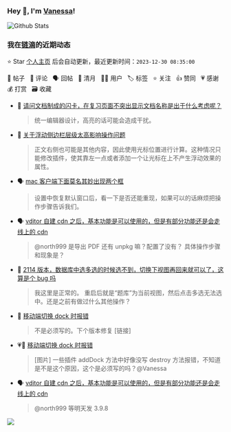 ### Hey 👋, I'm [Vanessa](http://vanessa.b3log.org/)!

![Github Stats](https://github-readme-stats.vercel.app/api?username=Vanessa219&show_icons=true)

<!--events start -->

### 我在[链滴](https://ld246.com)的近期动态

⭐️ Star [个人主页](https://github.com/Vanessa219/Vanessa219) 后会自动更新，最近更新时间：`2023-12-30 08:35:00`

📝 帖子 &nbsp; 💬 评论 &nbsp; 🗣 回帖 &nbsp; 🌙 清月 &nbsp; 👨‍💻 用户 &nbsp; 🏷️ 标签 &nbsp; ⭐️ 关注 &nbsp; 👍 赞同 &nbsp; 💗 感谢 &nbsp; 💰 打赏 &nbsp; 🗃 收藏

* 💬 [请问文档制成的闪卡，在复习页面不突出显示文档名称是出于什么考虑呢？](https://ld246.com/article/1703700381769/comment/1703777426990#comments)

  > 统一编辑器设计，高亮的话可能会造成干扰。
* 💬 [关于浮动侧边栏层级太高影响操作问题](https://ld246.com/article/1703775003493/comment/1703776532456#comments)

  > 正文右侧也可能是其他内容，因此使用光标位置进行计算。这种情况只能修改插件，使其靠左一点或者添加一个让光标在上不产生浮动效果的属性。
* 🗣 [mac 客户端下面莫名其妙出现两个框](https://ld246.com/article/1703644765568/comment/1703665346972#comments)

  > 设置中恢复默认窗口后，看一下是否还能重现，如果可以的话麻烦把操作步骤告诉我们。
* 🗣 [vditor 自建 cdn 之后，基本功能是可以使用的，但是有部分功能还是会走线上的 cdn](https://ld246.com/article/1702980134143/comment/1703212885464#comments)

  > @north999 是导出 PDF 还有 unpkg 嘛？配置了没有？ 具体操作步骤和现象是？
* 💬 [2114 版本，数据库中选多选的时候选不到，切换下视图再回来就可以了，这算是个 bug 吗](https://ld246.com/article/1703577415510/comment/1703580947437#comments)

  > 我这里是正常的。 重启后就是“题库”为当前视图，然后点击多选无法选中。还是之前有做过什么其他操作？
* 💬 [移动端切换 dock 时报错](https://ld246.com/article/1703571434328/comment/1703572627878#comments)

  > 不是必须写的。下个版本修复 [链接]
* 💗📝 [移动端切换 dock 时报错](https://ld246.com/article/1703571434328)

  > [图片] 一些插件 addDock 方法中好像没写 destroy 方法报错，不知道是不是这个原因，这个是必须写的吗？@Vanessa
* 🗣 [vditor 自建 cdn 之后，基本功能是可以使用的，但是有部分功能还是会走线上的 cdn](https://ld246.com/article/1702980134143/comment/1703212885464#comments)

  > @north999 等明天发 3.9.8


<!--events end -->

<a title="Hits" target="_blank" href="https://github.com/Vanessa219/Vanessa219"><img src="https://hits.b3log.org/Vanessa219/Vanessa219.svg"></a>
